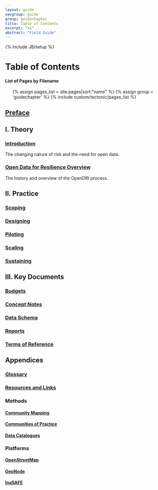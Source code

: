 ```yaml
---
layout: guide
navgroup: guide
group: guidechapter
title: Table of Contents
excerpt: "xx"
abstract: "Field Guide"
---
```

{% include JB/setup %}



# Table of Contents

<!-- Info Box -->
<div class="info-box image-right adapted width-250px">
<h4>List of Pages by Filename</h4>
<ul id="secondary-menu">
  {% assign pages_list = site.pages|sort:"name" %}
  {% assign group = 'guidechapter' %}
  {% include custom/tectonic/pages_list %}
</ul>
</div>

## [Preface](chapter0.html)

## I. Theory
### [Introduction](chapter1.html)
The changing nature of risk and the need for open data.

### [Open Data for Resilience Overview](chapter2.html)
The history and overview of the OpenDRI process.

## II. Practice
### [Scoping](chapter3.html)
### [Designing](chapter4.html)
### [Piloting](chapter5.html)
### [Scaling](chapter6.html)
### [Sustaining](chapter7.html)

## III. Key Documents
### [Budgets](budgets/)
### [Concept Notes](cnotes/)
### [Data Schema](schema/)
### [Reports](reports/)
### [Terms of Reference](tors/)


## Appendices
### [Glossary](glossary.html)
### [Resources and Links](resources/)

### Methods
#### [Community Mapping](communitymapping.html)
#### [Communities of Practice](cops.html)
#### [Data Catalogues](datacatalogue.html)

### Platforms
#### [OpenStreetMap](osm.html)
#### [GeoNode](geonode.html)
#### [InaSAFE](inasafe.html)




